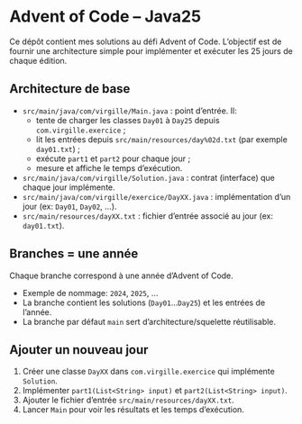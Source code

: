 # Advent of Code – Java25

Ce dépôt contient mes solutions au défi Advent of Code. L’objectif est de fournir une architecture simple pour implémenter et exécuter les 25 jours de chaque édition.

## Architecture de base

- `src/main/java/com/virgille/Main.java` : point d’entrée. Il:
  - tente de charger les classes `Day01` à `Day25` depuis `com.virgille.exercice` ;
  - lit les entrées depuis `src/main/resources/day%02d.txt` (par exemple `day01.txt`) ;
  - exécute `part1` et `part2` pour chaque jour ;
  - mesure et affiche le temps d’exécution.
- `src/main/java/com/virgille/Solution.java` : contrat (interface) que chaque jour implémente.
- `src/main/java/com/virgille/exercice/DayXX.java` : implémentation d’un jour (ex: `Day01`, `Day02`, …).
- `src/main/resources/dayXX.txt` : fichier d’entrée associé au jour (ex: `day01.txt`).

## Branches = une année

Chaque branche correspond à une année d’Advent of Code.

- Exemple de nommage: `2024`, `2025`, …
- La branche contient les solutions (`Day01`…`Day25`) et les entrées de l’année.
- La branche par défaut `main` sert d’architecture/squelette réutilisable.

## Ajouter un nouveau jour

1. Créer une classe `DayXX` dans `com.virgille.exercice` qui implémente `Solution`.
2. Implémenter `part1(List<String> input)` et `part2(List<String> input)`.
3. Ajouter le fichier d’entrée `src/main/resources/dayXX.txt`.
4. Lancer `Main` pour voir les résultats et les temps d’exécution.
